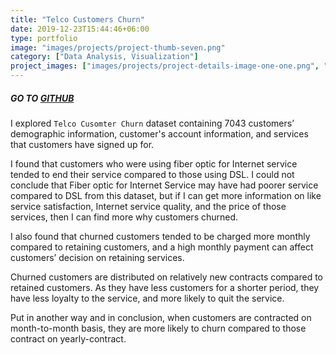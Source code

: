 ```yaml
---
title: "Telco Customers Churn"
date: 2019-12-23T15:44:46+06:00
type: portfolio
image: "images/projects/project-thumb-seven.png"
category: ["Data Analysis, Visualization"]
project_images: ["images/projects/project-details-image-one-one.png", "images/projects/project-details-image-one-two.png"]
---
```


##### GO TO [GITHUB](https://github.com/zoeyejiseoung/Telco_ChurnCustomers)


I explored `Telco Cusomter Churn` dataset containing 7043 customers’ demographic information, customer's account information, and services that customers have signed up for. 


I found that customers who were using fiber optic for Internet service tended to end their service compared to those using DSL. I could not conclude that Fiber optic for Internet Service may have had poorer service compared to DSL from this dataset, but if I can get more information on like service satisfaction, Internet service quality, and the price of those services, then I can find more why customers churned. 

I also found that churned customers tended to be charged more monthly compared to retaining customers, and a high monthly payment can affect customers’ decision on retaining services. 

Churned customers are distributed on relatively new contracts compared to retained customers. As they have less customers for a shorter period, they have less loyalty to the service, and more likely to quit the service. 

Put in another way and in conclusion, when customers are contracted on month-to-month basis, they are more likely to churn compared to those contract on yearly-contract. 
 